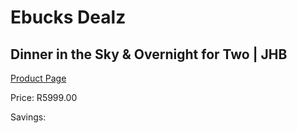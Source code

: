 
# Ebucks Dealz
## Dinner in the Sky & Overnight for Two | JHB
[Product Page](https://www.ebucks.com/web/shop/productSelected.do?prodId=342648046&catId=714893646)

Price: R5999.00

Savings: 


	